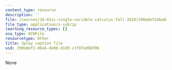 ```yaml
---
content_type: resource
description: ''
file: /courses/18-01sc-single-variable-calculus-fall-2010/290e8ef2d6a6de08d1d9c1f07ed00706_Pd2xP5zDsRw.srt
file_type: application/x-subrip
learning_resource_types: []
ocw_type: OCWFile
resourcetype: Other
title: 3play caption file
uid: 290e8ef2-d6a6-de08-d1d9-c1f07ed00706
---
```

None

